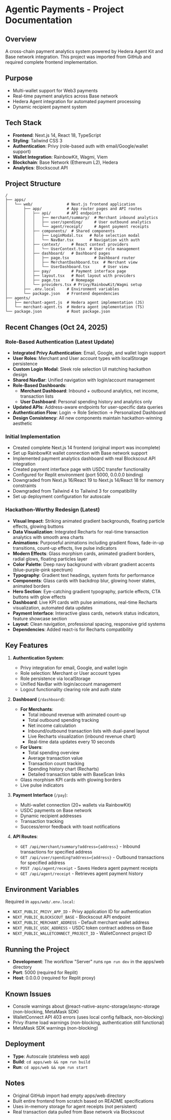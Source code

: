 # Agentic Payments - Project Documentation

## Overview
A cross-chain payment analytics system powered by Hedera Agent Kit and Base network integration. This project was imported from GitHub and required complete frontend implementation.

## Purpose
- Multi-wallet support for Web3 payments
- Real-time payment analytics across Base network
- Hedera Agent integration for automated payment processing
- Dynamic recipient payment system

## Tech Stack
- **Frontend**: Next.js 14, React 18, TypeScript
- **Styling**: Tailwind CSS 3
- **Authentication**: Privy (role-based auth with email/Google/wallet support)
- **Wallet Integration**: RainbowKit, Wagmi, Viem
- **Blockchain**: Base Network (Ethereum L2), Hedera
- **Analytics**: Blockscout API

## Project Structure
```
/
├── apps/
│   └── web/               # Next.js frontend application
│       ├── app/           # App router pages and API routes
│       │   ├── api/       # API endpoints
│       │   │   ├── merchant/summary/  # Merchant inbound analytics
│       │   │   ├── user/spending/     # User outbound analytics
│       │   │   └── agent/receipt/     # Agent payment receipts
│       │   ├── components/  # Shared components
│       │   │   ├── LoginModal.tsx   # Role selection modal
│       │   │   └── NavBar.tsx       # Navigation with auth
│       │   ├── context/     # React context providers
│       │   │   └── UserContext.tsx  # User role management
│       │   ├── dashboard/   # Dashboard pages
│       │   │   ├── page.tsx           # Dashboard router
│       │   │   ├── MerchantDashboard.tsx  # Merchant view
│       │   │   └── UserDashboard.tsx      # User view
│       │   ├── pay/         # Payment interface page
│       │   ├── layout.tsx   # Root layout with providers
│       │   ├── page.tsx     # Homepage
│       │   └── providers.tsx # Privy/RainbowKit/Wagmi setup
│       ├── .env.local     # Environment variables
│       └── package.json   # Frontend dependencies
├── agents/
│   ├── merchant-agent.js  # Hedera agent implementation (JS)
│   └── merchant-agent.ts  # Hedera agent implementation (TS)
└── package.json           # Root package.json

```

## Recent Changes (Oct 24, 2025)

### Role-Based Authentication (Latest Update)
- **Integrated Privy Authentication**: Email, Google, and wallet login support
- **User Roles**: Merchant and User account types with localStorage persistence
- **Custom Login Modal**: Sleek role selection UI matching hackathon design
- **Shared NavBar**: Unified navigation with login/account management
- **Role-Based Dashboards**:
  - **Merchant Dashboard**: Inbound + outbound analytics, net income, transaction lists
  - **User Dashboard**: Personal spending history and analytics only
- **Updated APIs**: Address-aware endpoints for user-specific data queries
- **Authentication Flow**: Login → Role Selection → Personalized Dashboard
- **Design Consistency**: All new components maintain hackathon-winning aesthetic

### Initial Implementation
- Created complete Next.js 14 frontend (original import was incomplete)
- Set up RainbowKit wallet connection with Base network support
- Implemented payment analytics dashboard with real Blockscout API integration
- Created payment interface page with USDC transfer functionality
- Configured for Replit environment (port 5000, 0.0.0.0 binding)
- Downgraded from Next.js 16/React 19 to Next.js 14/React 18 for memory constraints
- Downgraded from Tailwind 4 to Tailwind 3 for compatibility
- Set up deployment configuration for autoscale

### Hackathon-Worthy Redesign (Latest)
- **Visual Impact**: Striking animated gradient backgrounds, floating particle effects, glowing buttons
- **Data Visualization**: Integrated Recharts for real-time transaction analytics with smooth area charts
- **Animations**: Purposeful animations including gradient flows, fade-in-up transitions, count-up effects, live pulse indicators
- **Modern Effects**: Glass morphism cards, animated gradient borders, radial glows, floating particles layer
- **Color Palette**: Deep navy background with vibrant gradient accents (blue-purple-pink spectrum)
- **Typography**: Gradient text headings, system fonts for performance
- **Components**: Glass cards with backdrop blur, glowing hover states, animated borders
- **Hero Section**: Eye-catching gradient typography, particle effects, CTA buttons with glow effects
- **Dashboard**: Live KPI cards with pulse animations, real-time Recharts visualization, automated data updates
- **Payment Interface**: Interactive glass cards, network status indicators, feature showcase section
- **Layout**: Clean navigation, professional spacing, responsive grid systems
- **Dependencies**: Added react-is for Recharts compatibility

## Key Features

1. **Authentication System**:
   - Privy integration for email, Google, and wallet login
   - Role selection: Merchant or User account types
   - Role persistence via localStorage
   - Unified NavBar with login/account management
   - Logout functionality clearing role and auth state

2. **Dashboard** (`/dashboard`):
   - **For Merchants**:
     - Total inbound revenue with animated count-up
     - Total outbound spending tracking
     - Net income calculation
     - Inbound/outbound transaction lists with dual-panel layout
     - Live Recharts visualization (inbound revenue chart)
     - Real-time data updates every 10 seconds
   - **For Users**:
     - Total spending overview
     - Average transaction value
     - Transaction count tracking
     - Spending history chart (Recharts)
     - Detailed transaction table with BaseScan links
   - Glass morphism KPI cards with glowing borders
   - Live pulse indicators

3. **Payment Interface** (`/pay`):
   - Multi-wallet connection (20+ wallets via RainbowKit)
   - USDC payments on Base network
   - Dynamic recipient addresses
   - Transaction tracking
   - Success/error feedback with toast notifications

4. **API Routes**:
   - `GET /api/merchant/summary?address={address}` - Inbound transactions for specified address
   - `GET /api/user/spending?address={address}` - Outbound transactions for specified address
   - `POST /api/agent/receipt` - Saves Hedera agent payment receipts
   - `GET /api/agent/receipt` - Retrieves agent payment history

## Environment Variables
Required in `apps/web/.env.local`:
- `NEXT_PUBLIC_PRIVY_APP_ID` - Privy application ID for authentication
- `NEXT_PUBLIC_BLOCKSCOUT_BASE` - Blockscout API endpoint
- `NEXT_PUBLIC_MERCHANT_ADDRESS` - Default merchant wallet address
- `NEXT_PUBLIC_USDC_ADDRESS` - USDC token contract address on Base
- `NEXT_PUBLIC_WALLETCONNECT_PROJECT_ID` - WalletConnect project ID

## Running the Project
- **Development**: The workflow "Server" runs `npm run dev` in the apps/web directory
- **Port**: 5000 (required for Replit)
- **Host**: 0.0.0.0 (required for Replit proxy)

## Known Issues
- Console warnings about @react-native-async-storage/async-storage (non-blocking, MetaMask SDK)
- WalletConnect API 403 errors (uses local config fallback, non-blocking)
- Privy iframe load warnings (non-blocking, authentication still functional)
- MetaMask SDK warnings (non-blocking)

## Deployment
- **Type**: Autoscale (stateless web app)
- **Build**: `cd apps/web && npm run build`
- **Run**: `cd apps/web && npm run start`

## Notes
- Original GitHub import had empty apps/web directory
- Built entire frontend from scratch based on README specifications
- Uses in-memory storage for agent receipts (not persistent)
- Real transaction data pulled from Base network via Blockscout
